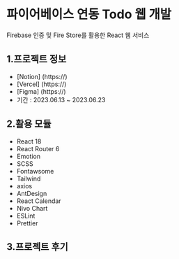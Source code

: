 # 파이어베이스 연동 Todo 웹 개발

Firebase 인증 및 Fire Store를 활용한 React 웹 서비스

## 1.프로젝트 정보

-   [Notion] (https://)
-   [Vercel] (https://)
-   [Figma] (https://)
-   기간 : 2023.06.13 ~ 2023.06.23

## 2.활용 모듈

-   React 18
-   React Router 6
-   Emotion
-   SCSS
-   Fontawsome
-   Tailwind
-   axios
-   AntDesign
-   React Calendar
-   Nivo Chart
-   ESLint
-   Prettier

## 3.프로젝트 후기
